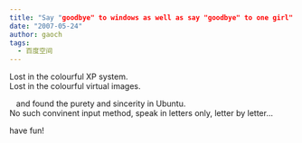 ```yaml
---
title: "Say "goodbye" to windows as well as say "goodbye" to one girl"
date: "2007-05-24"
author: gaoch
tags:
  - 百度空间
---
```


Lost in the colourful XP system.  
Lost in the colourful virtual images.  
  
   and found the purety and sincerity in Ubuntu.  
No such convinent input method, speak in letters only, letter by
letter...  
  
have fun!
